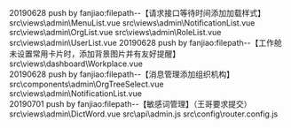 20190628 push by fanjiao:filepath--【请求接口等待时间添加加载样式】
                            src\views\admin\MenuList.vue
                            src\views\admin\NotificationList.vue
                            src\views\admin\OrgList.vue
                            src\views\admin\RoleList.vue
                            src\views\admin\UserList.vue
20190628 push by fanjiao:filepath--【工作舱未设置常用卡片时，添加背景图片并有友好提醒】
                            src\views\dashboard\Workplace.vue        
20190628 push by fanjiao:filepath--【消息管理添加组织机构】
                            src\components\admin\OrgTreeSelect.vue
                            src\views\admin\NotificationList.vue                     
20190701 push by fanjiao:filepath--【敏感词管理】（王哥要求提交）
                            src\views\admin\DictWord.vue
                            src\api\admin.js
                            src\config\router.config.js
